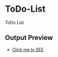 # ToDo-List
ToDo List

## Output Preview
  - [Click me to SEE](https://hell3oy.github.io/ToDo-List/ToDoList/index.html)
